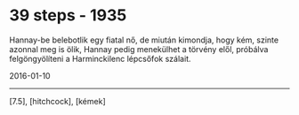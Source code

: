 # 39 steps - 1935

Hannay-be belebotlik egy fiatal nő, de miután kimondja, hogy kém, szinte azonnal meg is ölik, Hannay pedig menekülhet a törvény elől, próbálva felgöngyölíteni a Harminckilenc lépcsőfok szálait.

2016-01-10 

----

[7.5], [hitchcock], [kémek]